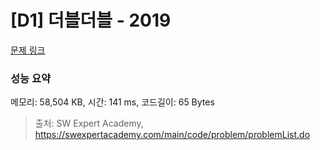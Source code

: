 # [D1] 더블더블 - 2019 

[문제 링크](https://swexpertacademy.com/main/code/problem/problemDetail.do?contestProbId=AV5QDEX6AqwDFAUq) 

### 성능 요약

메모리: 58,504 KB, 시간: 141 ms, 코드길이: 65 Bytes



> 출처: SW Expert Academy, https://swexpertacademy.com/main/code/problem/problemList.do